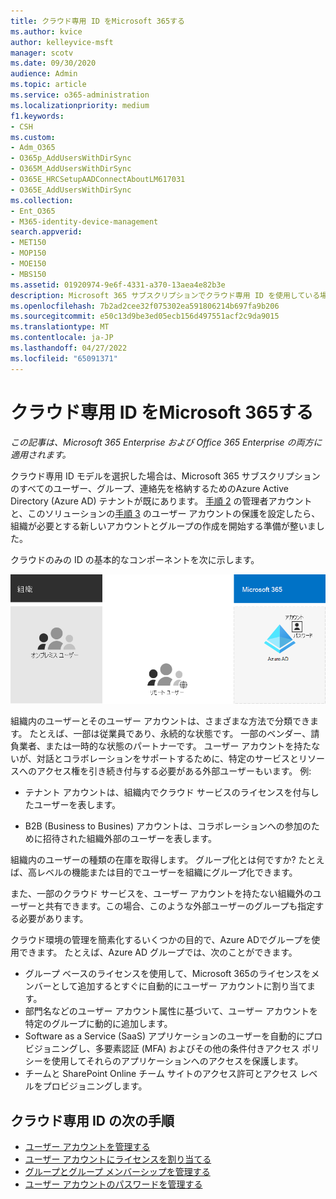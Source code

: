 ```yaml
---
title: クラウド専用 ID をMicrosoft 365する
ms.author: kvice
author: kelleyvice-msft
manager: scotv
ms.date: 09/30/2020
audience: Admin
ms.topic: article
ms.service: o365-administration
ms.localizationpriority: medium
f1.keywords:
- CSH
ms.custom:
- Adm_O365
- O365p_AddUsersWithDirSync
- O365M_AddUsersWithDirSync
- O365E_HRCSetupAADConnectAboutLM617031
- O365E_AddUsersWithDirSync
ms.collection:
- Ent_O365
- M365-identity-device-management
search.appverid:
- MET150
- MOP150
- MOE150
- MBS150
ms.assetid: 01920974-9e6f-4331-a370-13aea4e82b3e
description: Microsoft 365 サブスクリプションでクラウド専用 ID を使用している場合に、ユーザーとグループを作成する方法について説明します。
ms.openlocfilehash: 7b2ad2cee32f075302ea591806214b697fa9b206
ms.sourcegitcommit: e50c13d9be3ed05ecb156d497551acf2c9da9015
ms.translationtype: MT
ms.contentlocale: ja-JP
ms.lasthandoff: 04/27/2022
ms.locfileid: "65091371"
---
```

# <a name="microsoft-365-cloud-only-identity"></a>クラウド専用 ID をMicrosoft 365する

*この記事は、Microsoft 365 Enterprise および Office 365 Enterprise の両方に適用されます。*

クラウド専用 ID モデルを選択した場合は、Microsoft 365 サブスクリプションのすべてのユーザー、グループ、連絡先を格納するためのAzure Active Directory (Azure AD) テナントが既にあります。 [手順 2](protect-your-global-administrator-accounts.md) の管理者アカウントと、このソリューションの[手順 3](microsoft-365-secure-sign-in.md) のユーザー アカウントの保護を設定したら、組織が必要とする新しいアカウントとグループの作成を開始する準備が整いました。

クラウドのみの ID の基本的なコンポーネントを次に示します。
 
![クラウドのみの ID の基本コンポーネント。](../media/about-microsoft-365-identity/cloud-only-identity.png)

組織内のユーザーとそのユーザー アカウントは、さまざまな方法で分類できます。 たとえば、一部は従業員であり、永続的な状態です。 一部のベンダー、請負業者、または一時的な状態のパートナーです。 ユーザー アカウントを持たないが、対話とコラボレーションをサポートするために、特定のサービスとリソースへのアクセス権を引き続き付与する必要がある外部ユーザーもいます。 例:

- テナント アカウントは、組織内でクラウド サービスのライセンスを付与したユーザーを表します。

- B2B (Business to Busines) アカウントは、コラボレーションへの参加のために招待された組織外部のユーザーを表します。

組織内のユーザーの種類の在庫を取得します。 グループ化とは何ですか? たとえば、高レベルの機能または目的でユーザーを組織にグループ化できます。

また、一部のクラウド サービスを、ユーザー アカウントを持たない組織外のユーザーと共有できます。この場合、このような外部ユーザーのグループも指定する必要があります。

クラウド環境の管理を簡素化するいくつかの目的で、Azure ADでグループを使用できます。 たとえば、Azure AD グループでは、次のことができます。

- グループ ベースのライセンスを使用して、Microsoft 365のライセンスをメンバーとして追加するとすぐに自動的にユーザー アカウントに割り当てます。
- 部門名などのユーザー アカウント属性に基づいて、ユーザー アカウントを特定のグループに動的に追加します。
- Software as a Service (SaaS) アプリケーションのユーザーを自動的にプロビジョニングし、多要素認証 (MFA) およびその他の条件付きアクセス ポリシーを使用してそれらのアプリケーションへのアクセスを保護します。
- チームと SharePoint Online チーム サイトのアクセス許可とアクセス レベルをプロビジョニングします。

## <a name="next-steps-for-cloud-only-identity"></a>クラウド専用 ID の次の手順

- [ユーザー アカウントを管理する](manage-microsoft-365-accounts.md)
- [ユーザー アカウントにライセンスを割り当てる](assign-licenses-to-user-accounts.md)
- [グループとグループ メンバーシップを管理する](manage-microsoft-365-groups.md)
- [ユーザー アカウントのパスワードを管理する](manage-microsoft-365-passwords.md)
